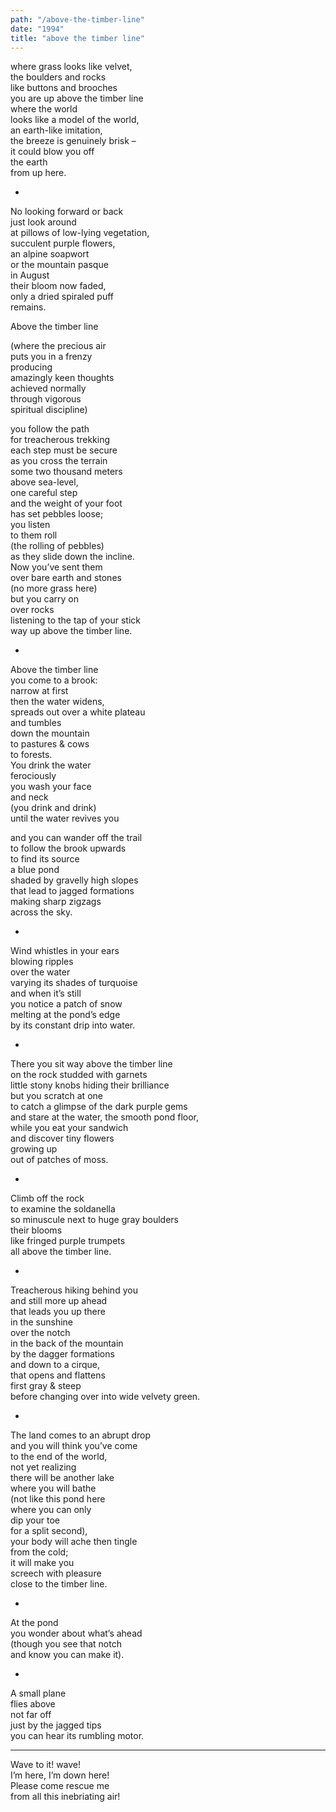 ```yaml
---
path: "/above-the-timber-line"
date: "1994"
title: "above the timber line"
---
```

  
where grass looks like velvet,<!-- end -->  
the boulders and rocks  
like buttons and brooches   
you are up above the timber line  
where the world   
looks like a model of the world,  
an earth-like imitation,  
the breeze is genuinely brisk –  
it could blow you off   
the earth   
from up here.

*

No looking forward or back  
just look around   
at pillows of low-lying vegetation,  
succulent purple flowers,  
an alpine soapwort  
or the mountain pasque  
in August  
their bloom now faded,  
only a dried spiraled puff  
remains.

Above the timber line 

(where the precious air  
puts you in a frenzy  
producing   
amazingly keen thoughts  
achieved normally  
through vigorous  
spiritual discipline)

you follow the path  
for treacherous trekking   
each step must be secure  
as you cross the terrain  
some two thousand meters  
above sea-level,  
one careful step  
and the weight of your foot  
has set pebbles loose;  
you listen   
to them roll  
(the rolling of pebbles)  
as they slide down the incline.   
Now you’ve sent them  
over bare earth and stones  
(no more grass here)   
but you carry on   
over rocks  
listening to the tap of your stick  
way up above the timber line.

*

Above the timber line  
you come to a brook:   
narrow at first  
then the water widens,  
spreads out over a white plateau  
and tumbles  
down the mountain  
to pastures & cows  
to forests.  
You drink the water   
ferociously  
you wash your face  
and neck  
(you drink and drink)  
until the water revives you

and you can wander off the trail  
to follow the brook upwards  
to find its source  
a blue pond   
shaded by gravelly high slopes   
that lead to jagged formations  
making sharp zigzags  
across the sky.

*

Wind whistles in your ears  
blowing ripples  
over the water  
varying its shades of turquoise  
and when it’s still  
you notice a patch of snow  
melting at the pond’s edge  
by its constant drip into water.

*

There you sit way above the timber line  
on the rock studded with garnets   
little stony knobs hiding their brilliance  
but you scratch at one  
to catch a glimpse of the dark purple gems  
and stare at the water, the smooth pond floor,   
while you eat your sandwich  
and discover tiny flowers  
growing up   
out of patches of moss.

*

Climb off the rock  
to examine the soldanella  
so minuscule next to huge gray boulders   
their blooms   
like fringed purple trumpets  
all above the timber line.

*

Treacherous hiking behind you  
and still more up ahead  
that leads you up there  
in the sunshine  
over the notch   
in the back of the mountain  
by the dagger formations  
and down to a cirque,   
that opens and flattens   
first gray & steep   
before changing over into wide velvety green.

*

The land comes to an abrupt drop  
and you will think you’ve come   
to the end of the world,  
not yet realizing  
there will be another lake   
where you will bathe  
(not like this pond here  
where you can only  
dip your toe  
for a split second),  
your body will ache then tingle    
from the cold;  
it will make you   
screech with pleasure  
close to the timber line.

*

At the pond  
you wonder about what’s ahead  
(though you see that notch  
and know you can make it).

*

A small plane  
flies above  
not far off  
just by the jagged tips  
you can hear its rumbling motor.  
<hr class="poem">  
Wave to it! wave!<br>  
I’m here, I’m down here!<br>  
Please come rescue me<br>  
from all this inebriating air!
 
